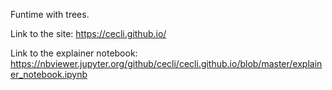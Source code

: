 Funtime with trees.

Link to the site:
https://cecli.github.io/

Link to the explainer notebook:
https://nbviewer.jupyter.org/github/cecli/cecli.github.io/blob/master/explainer_notebook.ipynb

